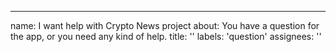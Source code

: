 ---
name: I want help with Crypto News project
about: You have a question for the app, or you need any kind of help.
title: ''
labels: 'question'
assignees: ''